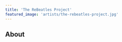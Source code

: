 ```yaml
---
title: 'The ReBeatles Project'
featured_image: 'artists/the-rebeatles-project.jpg'
---
```


## About



